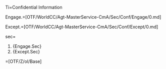 Ti=Confidential Information

Engage.=[OTF/WorldCC/Agt-MasterService-CmA/Sec/Conf/Engage/0.md]

Except.=[OTF/WorldCC/Agt-MasterService-CmA/Sec/Conf/Except/0.md]

sec=<ol class="secs-and"><li>{Engage.Sec}<li>{Except.Sec}</ol>

=[OTF/Z/ol/Base]